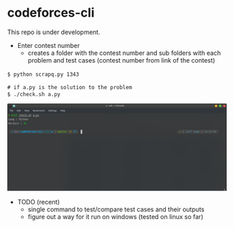 # codeforces-cli
This repo is under development.

- Enter contest number
    - creates a folder with the contest number and sub folders with each problem and test cases
       (contest number from link of the contest)
 
`$ python scrapq.py 1343`

```
# if a.py is the solution to the problem
$ ./check.sh a.py
```
![correct solution](/images/ac.png)

- TODO (recent)
    - single command to test/compare test cases and their outputs
    - figure out a way for it run on windows (tested on linux so far)

